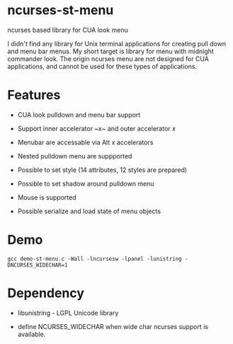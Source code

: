 # ncurses-st-menu 

ncurses based library for CUA look menu

I didn't find any library for Unix terminal applications for creating pull down and menu bar menus. 
My short target is library for menu with midnight commander look. The origin ncurses menu are not designed
for CUA applications, and cannot be used for these types of applications.

# Features

* CUA look pulldown and menu bar support

* Support inner accelerator ~x~ and outer accelerator _x_

* Menubar are accessable via Alt x accelerators

* Nested pulldown menu are suppported

* Possible to set style (14 attributes, 12 styles are prepared)

* Possible to set shadow around pulldown menu

* Mouse is supported

* Possible serialize and load state of menu objects

# Demo

    gcc demo-st-menu.c -Wall -lncursesw -lpanel -lunistring -DNCURSES_WIDECHAR=1

# Dependency

* libunistring - LGPL Unicode library

* define NCURSES_WIDECHAR when wide char ncurses support is available.

